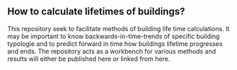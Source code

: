 How to calculate lifetimes of buildings?
----------------------------
This repository seek to facilitate methods of building life time calculations. It may be important to know backwards-in-time-trends of specific building typologie and to predict forward in time how buildings lifetime progresses and ends.
The repository acts as a workbench for various methods and results will either be published here or linked from here.
